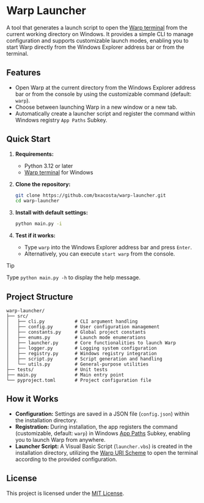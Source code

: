 # Warp Launcher

A tool that generates a launch script to open the [Warp terminal](https://www.warp.dev/) from the current working
directory on Windows. It provides a simple CLI to manage configuration and supports customizable launch modes,
enabling you to start Warp directly from the Windows Explorer address bar or from the terminal.

## Features

- Open Warp at the current directory from the Windows Explorer address bar or from the console by using the
  customizable command (default: `warp`).
- Choose between launching Warp in a new window or a new tab.
- Automatically create a launcher script and register the command within Windows registry `App Paths` Subkey.

## Quick Start

1. **Requirements:**
    - Python 3.12 or later
    - [Warp terminal](https://www.warp.dev/download) for Windows

2. **Clone the repository:**
   ```bash
   git clone https://github.com/bxacosta/warp-launcher.git
   cd warp-launcher
   ```

3. **Install with default settings:**
    ```bash
    python main.py -i
    ```

4. **Test if it works:**
    - Type `warp` into the Windows Explorer address bar and press `Enter`.
    - Alternatively, you can execute `start warp` from the console.

> [!TIP]
> Type `python main.py -h` to display the help message.

## Project Structure

```text
warp-launcher/
├── src/
│   ├── cli.py           # CLI argument handling
│   ├── config.py        # User configuration management
│   ├── constants.py     # Global project constants
│   ├── enums.py         # Launch mode enumerations
│   ├── launcher.py      # Core functionalities to launch Warp
│   ├── logger.py        # Logging system configuration
│   ├── registry.py      # Windows registry integration
│   ├── script.py        # Script generation and handling
│   └── utils.py         # General-purpose utilities
├── tests/               # Unit tests
├── main.py              # Main entry point
└── pyproject.toml       # Project configuration file

```

## How it Works

- **Configuration:** Settings are saved in a JSON file (`config.json`) within the installation directory.
- **Registration:** During installation, the app registers the command (customizable, default: `warp`) in
  Windows [App Paths](https://learn.microsoft.com/en-us/windows/win32/shell/app-registration) Subkey, enabling you to
  launch Warp from anywhere.
- **Launcher Script:** A Visual Basic Script (`launcher.vbs`) is created in the installation directory, utilizing
  the [Warp URI Scheme](https://docs.warp.dev/features/uri-scheme) to open the terminal according to the provided
  configuration.

## License

This project is licensed under the [MIT License](LICENSE).
